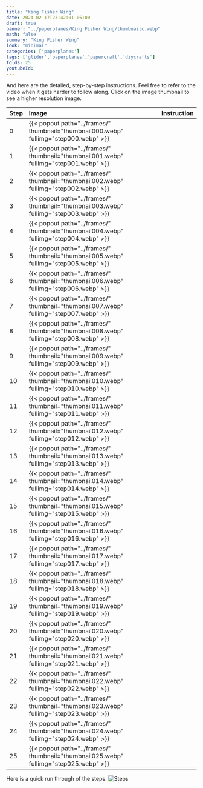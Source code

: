 ```yaml
---
title: "King Fisher Wing"
date: 2024-02-17T23:42:01-05:00
draft: true
banner: "../paperplanes/King Fisher Wing/thumbnailc.webp"
math: false
summary: "King Fisher Wing"
look: "minimal"
categories: ['paperplanes']
tags: ['glider','paperplanes','papercraft','diycrafts']
folds: 25
youtubeId: 
---
```



And here are the detailed, step-by-step instructions. Feel free to refer to the video when it gets harder to follow along. Click on the image thumbnail to see a higher resolution image. 

|Step|Image|Instruction|
|:-|:-|:------|
|0| {{< popout path="../frames/" thumbnail="thumbnail000.webp" fullimg="step000.webp" >}} |  |
|1| {{< popout path="../frames/" thumbnail="thumbnail001.webp" fullimg="step001.webp" >}} |  |
|2| {{< popout path="../frames/" thumbnail="thumbnail002.webp" fullimg="step002.webp" >}} |  |
|3| {{< popout path="../frames/" thumbnail="thumbnail003.webp" fullimg="step003.webp" >}} |  |
|4| {{< popout path="../frames/" thumbnail="thumbnail004.webp" fullimg="step004.webp" >}} |  |
|5| {{< popout path="../frames/" thumbnail="thumbnail005.webp" fullimg="step005.webp" >}} |  |
|6| {{< popout path="../frames/" thumbnail="thumbnail006.webp" fullimg="step006.webp" >}} |  |
|7| {{< popout path="../frames/" thumbnail="thumbnail007.webp" fullimg="step007.webp" >}} |  |
|8| {{< popout path="../frames/" thumbnail="thumbnail008.webp" fullimg="step008.webp" >}} |  |
|9| {{< popout path="../frames/" thumbnail="thumbnail009.webp" fullimg="step009.webp" >}} |  |
|10| {{< popout path="../frames/" thumbnail="thumbnail010.webp" fullimg="step010.webp" >}} |  |
|11| {{< popout path="../frames/" thumbnail="thumbnail011.webp" fullimg="step011.webp" >}} |  |
|12| {{< popout path="../frames/" thumbnail="thumbnail012.webp" fullimg="step012.webp" >}} |  |
|13| {{< popout path="../frames/" thumbnail="thumbnail013.webp" fullimg="step013.webp" >}} |  |
|14| {{< popout path="../frames/" thumbnail="thumbnail014.webp" fullimg="step014.webp" >}} |  |
|15| {{< popout path="../frames/" thumbnail="thumbnail015.webp" fullimg="step015.webp" >}} |  |
|16| {{< popout path="../frames/" thumbnail="thumbnail016.webp" fullimg="step016.webp" >}} |  |
|17| {{< popout path="../frames/" thumbnail="thumbnail017.webp" fullimg="step017.webp" >}} |  |
|18| {{< popout path="../frames/" thumbnail="thumbnail018.webp" fullimg="step018.webp" >}} |  |
|19| {{< popout path="../frames/" thumbnail="thumbnail019.webp" fullimg="step019.webp" >}} |  |
|20| {{< popout path="../frames/" thumbnail="thumbnail020.webp" fullimg="step020.webp" >}} |  |
|21| {{< popout path="../frames/" thumbnail="thumbnail021.webp" fullimg="step021.webp" >}} |  |
|22| {{< popout path="../frames/" thumbnail="thumbnail022.webp" fullimg="step022.webp" >}} |  |
|23| {{< popout path="../frames/" thumbnail="thumbnail023.webp" fullimg="step023.webp" >}} |  |
|24| {{< popout path="../frames/" thumbnail="thumbnail024.webp" fullimg="step024.webp" >}} |  |
|25| {{< popout path="../frames/" thumbnail="thumbnail025.webp" fullimg="step025.webp" >}} |  |

Here is a quick run through of the steps. 
![Steps](../frames/steps_thumbnail.gif)
